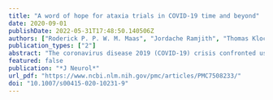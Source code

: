 ```yaml
---
title: "A word of hope for ataxia trials in COVID-19 time and beyond"
date: 2020-09-01
publishDate: 2022-05-31T17:48:50.140506Z
authors: ["Roderick P. P. W. M. Maas", "Jordache Ramjith", "Thomas Klockgether", "Kit C. B. Roes", "Bart P. C. van de Warrenburg"]
publication_types: ["2"]
abstract: "The coronavirus disease 2019 (COVID-19) crisis confronted us, like many researchers worldwide, with an unforeseen challenge during the final stages of a randomized controlled trial involving ataxia patients. Institutional guidelines suddenly no longer allowed regular follow-up visits to take place, impeding the clinical evaluation of long-term outcomes. Here, we discuss the various scenarios that we considered in response to these imposed restrictions and share our experience of home video recording by dedicated, extensively instructed family members. Albeit somewhat unconventional at first glance, this last resort strategy enabled us to reliably assess the study’s primary endpoint at the predefined point in time and hopefully encourages researchers in other ongoing ataxia trials to continue their activities. Remote assessments of ataxia severity may serve as a reasonable substitute in interventional trials beyond the current exceptional situation generated by the COVID-19 pandemic, but will require further investigation."
featured: false
publication: "*J Neurol*"
url_pdf: "https://www.ncbi.nlm.nih.gov/pmc/articles/PMC7508233/"
doi: "10.1007/s00415-020-10231-9"
---
```


